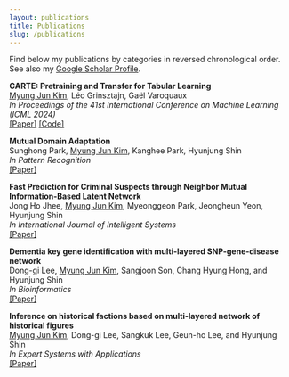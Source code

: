 ```yaml
---
layout: publications
title: Publications
slug: /publications
---
```


<p>
Find below my publications by categories in reversed chronological order. See also my
<a href="https://scholar.google.com/citations?hl=en&user=xmFLvXAAAAAJ">Google Scholar Profile</a>.
</p>

<p>
<b> CARTE: Pretraining and Transfer for Tabular Learning </b><br />
<u>Myung Jun Kim</u>, Léo Grinsztajn, Gaël Varoquaux<br />
<em>In Proceedings of the 41st International Conference on Machine Learning (ICML 2024)</em><br />
<a href="https://proceedings.mlr.press/v235/kim24d.html">[Paper]</a> 
<a href="https://github.com/soda-inria/carte">[Code]</a> 
</p>

<p>
<b> Mutual Domain Adaptation </b><br />
Sunghong Park, <u>Myung Jun Kim</u>, Kanghee Park, Hyunjung Shin<br />
<em>In Pattern Recognition</em><br />
<a href="https://scholar.google.com/citations?hl=en&user=xmFLvXAAAAAJ">[Paper]</a>
</p>

<p>
<b> Fast Prediction for Criminal Suspects through Neighbor Mutual Information-Based Latent Network </b><br />
Jong Ho Jhee, <u>Myung Jun Kim</u>, Myeonggeon Park, Jeongheun Yeon, Hyunjung Shin<br />
<em>In International Journal of Intelligent Systems</em><br />
<a href="https://scholar.google.com/citations?hl=en&user=xmFLvXAAAAAJ">[Paper]</a>
</p>

<p>
<b> Dementia key gene identification with multi-layered SNP-gene-disease network </b><br />
Dong-gi Lee, <u>Myung Jun Kim</u>, Sangjoon Son, Chang Hyung Hong, and Hyunjung Shin<br />
<em>In Bioinformatics</em><br />
<a href="https://scholar.google.com/citations?hl=en&user=xmFLvXAAAAAJ">[Paper]</a>
</p>

<p>
<b> Inference on historical factions based on multi-layered network of historical figures </b><br />
<u>Myung Jun Kim</u>, Dong-gi Lee, Sangkuk Lee, Geun-ho Lee, and Hyunjung Shin<br />
<em>In Expert Systems with Applications</em><br />
<a href="https://scholar.google.com/citations?hl=en&user=xmFLvXAAAAAJ">[Paper]</a>
</p>



<!-- 
Modeling string entries for tabular data prediction: do we need big large language models?
Vectorizing string entries for data processing on tables: when are larger language models better?

Accelerated Graph Integration with Approximation of combining Parameters -->

<br />
<br />
